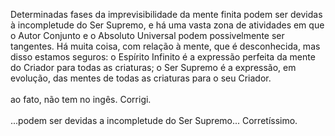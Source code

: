 ﻿Determinadas fases da imprevisibilidade da mente finita podem ser devidas à incompletude do Ser Supremo, e há uma vasta zona de atividades em que o Autor Conjunto e o Absoluto Universal podem possivelmente ser tangentes. Há muita coisa, com relação à mente, que é desconhecida, mas disso estamos seguros: o Espírito Infinito é a expressão perfeita da mente do Criador para todas as criaturas; o Ser Supremo é a expressão, em evolução, das mentes de todas as criaturas para o seu Criador.<BR><BR>ao fato, não tem no ingês. Corrigi.<BR><BR>...podem ser devidas a incompletude do Ser Supremo... Corretíssimo.
